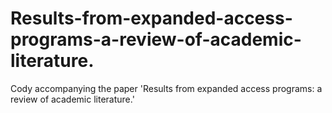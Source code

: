 # Results-from-expanded-access-programs-a-review-of-academic-literature.
Cody accompanying the paper 'Results from expanded access programs: a review of academic literature.'
